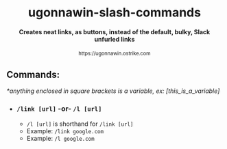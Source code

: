 <h1 align="center">ugonnawin-slash-commands</h1>
<h4 align="center">Creates neat links, as buttons, instead of the default, bulky, Slack unfurled links</h4>
<p align="center"><sup>https://ugonnawin.ostrike.com</sup></p>

## Commands:

<i>*anything enclosed in square brackets is a variable, ex: [this_is_a_variable]</i>

 - ### `/link [url]` -or- `/l [url]`
   - `/l [url]` is shorthand for `/link [url]`
   - Example: `/link google.com`
   - Example: `/l google.com`
